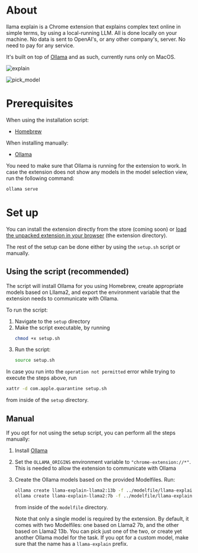 # About
llama explain is a Chrome extension that explains complex text online in simple terms, by using a local-running LLM. All is done locally on your machine. No data is sent to OpenAI's, or any other company's, server. No need to pay for any service.

It's built on top of [Ollama](https://github.com/jmorganca/ollama) and as such, currently runs only on MacOS.

![explain](https://github.com/welniak/llama-explain/assets/13221950/d66b6a19-5de7-40ed-a9f6-79e22b07903d)

![pick_model](https://github.com/welniak/llama-explain/assets/13221950/e2a0776e-faac-44dc-a646-e146662d26f9)

# Prerequisites
When using the installation script:
- [Homebrew](https://brew.sh/)

When installing manually:
- [Ollama](https://github.com/jmorganca/ollama)

You need to make sure that Ollama is running for the extension to work. In case the extension does not show any models in the model selection view, run the following command:

```bash
ollama serve
```

# Set up
You can install the extension directly from the store (coming soon) or [load the unpacked extension in your browser](https://developer.chrome.com/docs/extensions/mv3/getstarted/development-basics/#load-unpacked) (the extension directory).

The rest of the setup can be done either by using the `setup.sh` script or manually.

## Using the script (recommended)
The script will install Ollama for you using Homebrew, create appropriate models based on Lllama2, and export the environment variable that the extension needs to communicate with Ollama. 

To run the script:
1. Navigate to the `setup` directory
2. Make the script executable, by running
   ```bash
   chmod +x setup.sh
   ```
3. Run the script:
   ```bash
   source setup.sh
   ```

In case you run into the `operation not permitted` error while trying to execute the steps above, run

```bash
xattr -d com.apple.quarantine setup.sh
```

from inside of the `setup` directory.

## Manual
If you opt for not using the setup script, you can perform all the steps manually:
1. Install [Ollama](https://github.com/jmorganca/ollama)
2. Set the `OLLAMA_ORIGINS` environment variable to `"chrome-extension://*"`. This is needed to allow the extension to communicate with Ollama
3. Create the Ollama models based on the provided Modelfiles. Run:
   ```bash
   ollama create llama-explain-llama2:13b -f ../modelfile/llama-explain-llama2-13b-modelfile
   ollama create llama-explain-llama2:7b -f ../modelfile/llama-explain-llama2-7b-modelfile
   ```

   from inside of the `modelfile` directory.

   Note that only a single model is required by the extension. By default, it comes with two Modelfiles: one based on Llama2 7b, and the other based on Llama2 13b. You can pick just one of the two, or create yet another Ollama model for the task. If you opt for a custom model, make sure that the name has a `llama-explain` prefix.
